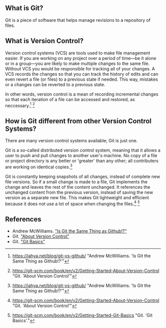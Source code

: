 ## What is Git?

Git is a piece of software that helps manage revisions to a repository of files.

## What is Version Control?

Version control systems (VCS) are tools used to make file management easier.  If you are working on any project over a period of time&mdash;be it alone or in a group&mdash;you are likely to make multiple changes to the same file.  Without VCS you would be responsible for tracking all of your changes.  A VCS records the changes so that you can track the history of edits and can even revert a  file (or files) to a previous state if needed. This way, mistakes or a changes can be reverted to a previous state.

In other words, version control is a mean of recording incremental changes so that each iteration of a file can be accessed and restored, as neccessary.[^mcwilliams] [^git_about-vcs]

## How is Git different from other Version Control Systems?

There are many version control systems available; Git is just one. 

Git is a so-called distributed version control system, meaning that it allows a user to push and pull changes to another user's machine. No copy of a file or project directory is any better or 'greater' than any other;  all contributers are working on identical copies.[^mcwilliams]

Git is constantly keeping snapshots of all changes, instead of complete new file versions. So if a small change is made to a file, Git implements the change and leaves the rest of the content unchanged. It references the unchanged content from the previous version, instead of saving the new version as a separate new file. This makes Git lightweight and efficient because it does not use a lot of space when changing the files.[^git_about-vcs] [^git_basics]

<!--

##How to use Git?

In addition to installing Git locally in your machine, you also need a server to run Git in, which keeps all the stored files and their snapshots from every project collaborator. A great hosting server for Git is GitHub. For more information on Git vs GitHub, check out this article https://github.com/fkast/ca-web/blob/master/content/git-vs-github.md

[I am not sure that the content in this commented section helps to further the overall discussion of this article.]
-->

## References

* Andrew McWilliams. ["Is Git the Same Thing as Github!?"](https://jahya.net/blog/git-vs-github/)
* Git. ["About Version Control"](https://git-scm.com/book/en/v2/Getting-Started-About-Version-Control)
* Git. ["Git Basics"](https://git-scm.com/book/en/v2/Getting-Started-Git-Basics)

[^mcwilliams]: https://jahya.net/blog/git-vs-github/ "Andrew McWilliams. 'Is Git the Same Thing as Github!?'"
[^git_about-vcs]: https://git-scm.com/book/en/v2/Getting-Started-About-Version-Control "Git. 'About Version Control'"
[^git_basics]: https://git-scm.com/book/en/v2/Getting-Started-Git-Basics "Git. 'Git Basics'."
